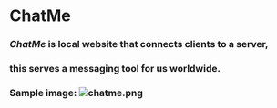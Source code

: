 # ChatMe
### *ChatMe* is local website that connects clients to a server, 
### this serves a messaging tool for us worldwide.

### Sample image: ![chatme.png](https://postimg.cc/Js1byzxQ)
